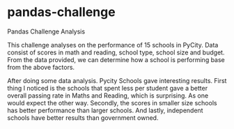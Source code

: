 # pandas-challenge
Pandas Challenge Analysis

This challenge analyses on the performance of 15 schools in PyCity. Data consist of scores in math and reading, school type, school size and budget. From the data provided, we can determine how a school is performing base from the above factors.

After doing some data analysis. Pycity Schools gave interesting results.  First thing I noticed is the schools that spent less per student gave a better overall passing rate in Maths and Reading, which is surprising. As one would expect the other way. Secondly, the scores in smaller size schools has better performance than larger schools. And lastly, independent schools have better results than government owned. 
